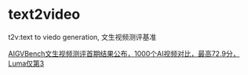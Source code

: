 # text2video
t2v:text to viedo generation, 文生视频测评基准

<a href="https://mp.weixin.qq.com/s/0ZXpgMEEnpObQo_LQFf1Gw">AIGVBench文生视频测评首期结果公布，1000个AI视频对比，最高72.9分，Luma仅第3</a>
